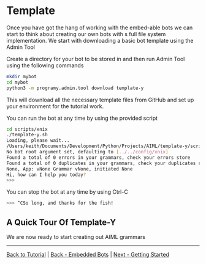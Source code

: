# Template

Once you have got the hang of working with the embed-able bots we can start to think about creating our own bots with s full file system implementation. We start with downloading a basic bot template using the Admin Tool

Create a directory for your bot to be stored in and then run Admin Tool using the following commands

```bash
mkdir mybot
cd mybot
python3 -m programy.admin.tool download template-y
```

This will download all the necessary template files from GitHub and set up 
your environment for the tutorial work.

You can run the bot at any time by using the provided script 

```bash
cd scripts/xnix
./template-y.sh
Loading, please wait...
/Users/keith/Documents/Development/Python/Projects/AIML/template-y/scripts/xnix
No bot root argument set, defaulting to [../../config/xnix]
Found a total of 0 errors in your grammars, check your errors store
Found a total of 0 duplicates in your grammars, check your duplicates store
None, App: vNone Grammar vNone, initiated None
Hi, how can I help you today?
>>> 
```
You can stop the bot at any time by using Ctrl-C
````bash
>>> ^CSo long, and thanks for the fish!
````

## A Quick Tour Of Template-Y
We are now ready to start creating out AIML grammars

***
[Back to Tutorial](./AIML-Tutorial) | [Back - Embedded Bots](./Tutorial-Embedded-Bots) | [Next - Getting Started](./Tutorial-Getting-Started)
